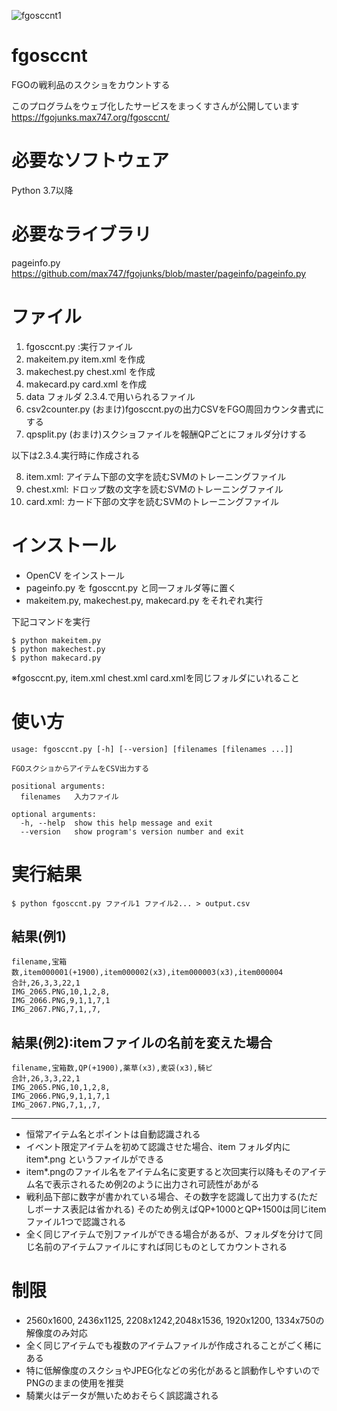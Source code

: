 ![fgosccnt1](https://user-images.githubusercontent.com/62515228/78866947-437c3100-7a7b-11ea-8eb7-7771786b1763.png)
# fgosccnt
FGOの戦利品のスクショをカウントする

このプログラムをウェブ化したサービスをまっくすさんが公開しています
https://fgojunks.max747.org/fgosccnt/

# 必要なソフトウェア
Python 3.7以降

# 必要なライブラリ
pageinfo.py https://github.com/max747/fgojunks/blob/master/pageinfo/pageinfo.py

# ファイル
1. fgosccnt.py :実行ファイル
2. makeitem.py item.xml を作成
3. makechest.py chest.xml を作成
4. makecard.py card.xml を作成
5. data フォルダ 2.3.4.で用いられるファイル
6. csv2counter.py (おまけ)fgosccnt.pyの出力CSVをFGO周回カウンタ書式にする
7. qpsplit.py (おまけ)スクショファイルを報酬QPごとにフォルダ分けする

以下は2.3.4.実行時に作成される

8. item.xml: アイテム下部の文字を読むSVMのトレーニングファイル
9. chest.xml:  ドロップ数の文字を読むSVMのトレーニングファイル
10. card.xml:  カード下部の文字を読むSVMのトレーニングファイル

# インストール

* OpenCV をインストール
* pageinfo.py を fgosccnt.py と同一フォルダ等に置く
* makeitem.py, makechest.py, makecard.py をそれぞれ実行

下記コマンドを実行

    $ python makeitem.py
    $ python makechest.py
    $ python makecard.py

※fgosccnt.py, item.xml chest.xml card.xmlを同じフォルダにいれること


# 使い方

    usage: fgosccnt.py [-h] [--version] [filenames [filenames ...]]
    
    FGOスクショからアイテムをCSV出力する
    
    positional arguments:
      filenames   入力ファイル
    
    optional arguments:
      -h, --help  show this help message and exit
      --version   show program's version number and exit

# 実行結果
    $ python fgosccnt.py ファイル1 ファイル2... > output.csv

## 結果(例1)
    filename,宝箱数,item000001(+1900),item000002(x3),item000003(x3),item000004
    合計,26,3,3,22,1
    IMG_2065.PNG,10,1,2,8,
    IMG_2066.PNG,9,1,1,7,1
    IMG_2067.PNG,7,1,,7,

## 結果(例2):itemファイルの名前を変えた場合
    filename,宝箱数,QP(+1900),薬草(x3),麦袋(x3),騎ピ
    合計,26,3,3,22,1
    IMG_2065.PNG,10,1,2,8,
    IMG_2066.PNG,9,1,1,7,1
    IMG_2067.PNG,7,1,,7,

***
* 恒常アイテム名とポイントは自動認識される
* イベント限定アイテムを初めて認識させた場合、item フォルダ内に item*.png というファイルができる
* item*.pngのファイル名をアイテム名に変更すると次回実行以降もそのアイテム名で表示されるため例2のように出力され可読性があがる
* 戦利品下部に数字が書かれている場合、その数字を認識して出力する(ただしボーナス表記は省かれる)
そのため例えばQP+1000とQP+1500は同じitemファイル1つで認識される
* 全く同じアイテムで別ファイルができる場合があるが、フォルダを分けて同じ名前のアイテムファイルにすれば同じものとしてカウントされる

# 制限
* 2560x1600, 2436x1125, 2208x1242,2048x1536, 1920x1200, 1334x750の解像度のみ対応
* 全く同じアイテムでも複数のアイテムファイルが作成されることがごく稀にある
* 特に低解像度のスクショやJPEG化などの劣化があると誤動作しやすいのでPNGのままの使用を推奨
* 騎業火はデータが無いためおそらく誤認識される

